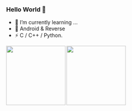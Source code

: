 ### Hello World 👋

- 🌱 I’m currently learning ...
- 🔭 Android & Reverse
- ⚡ C / C++ / Python.

<!--
[![smallsun107's GitHub stats](https://github-readme-stats.vercel.app/api?username=smallsun107&show_icons=true&theme=dracula)](https://github.com/smallsun107/)
[![Top Langs](https://github-readme-stats.vercel.app/api/top-langs/?username=smallsun107&layout=compact&theme=dracula)](https://github.com/smallsun107/)
-->
<div>
  <a href="https://github.com/smallsun107">
    <img align="left" height="160" src="https://github-readme-stats.vercel.app/api/top-langs/?username=smallsun107&layout=compact&theme=dracula" />
  </a>
  <a href="https://github.com/smallsun107">
    <img align="left" height="160" src="https://github-readme-stats.vercel.app/api?username=smallsun107&show_icons=true&theme=dracula" />
  </a>
</div>

<!--
**smallsun107/smallsun107** is a ✨ _special_ ✨ repository because its `README.md` (this file) appears on your GitHub profile.

Here are some ideas to get you started:

- 🔭 I’m currently working on ...
- 🌱 I’m currently learning ...
- 👯 I’m looking to collaborate on ...
- 🤔 I’m looking for help with ...
- 💬 Ask me about ...
- 📫 How to reach me: ...
- 😄 Pronouns: ...
- ⚡ Fun fact: ...
-->
